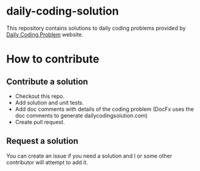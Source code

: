 # daily-coding-solution
This repository contains solutions to daily coding problems provided by [Daily Coding Problem](https://www.dailycodingproblem.com/) website.

# How to contribute
## Contribute a solution
* Checkout this repo.
* Add solution and unit tests.
* Add doc comments with details of the coding problem (DocFx uses the doc comments to generate dailycodingsolution.com)
* Create pull request.
## Request a solution
You can create an issue if you need a solution and I or some other contributor will attempt to add it.